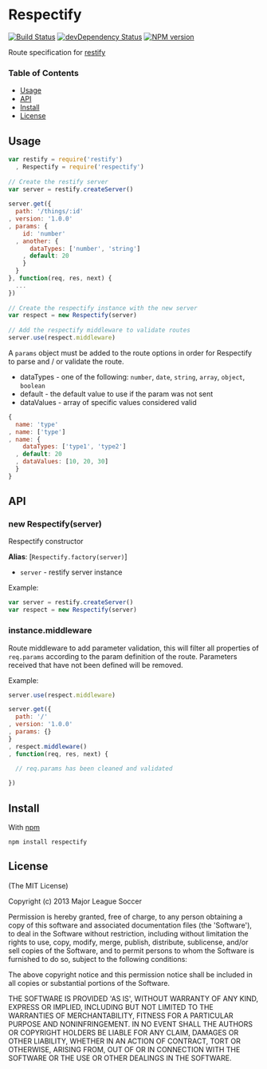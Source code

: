 Respectify
==========

[![Build Status](https://secure.travis-ci.org/majorleaguesoccer/respectify.png)](http://travis-ci.org/majorleaguesoccer/respectify) 
[![devDependency Status](https://david-dm.org/majorleaguesoccer/respectify.png)](https://david-dm.org/majorleaguesoccer/respectify#info=dependencies)
[![NPM version](https://badge.fury.io/js/respectify.png)](http://badge.fury.io/js/respectify)

Route specification for [restify](http://mcavage.me/node-restify/)


### Table of Contents

* [Usage](#usage)
* [API](#api)
* [Install](#install)
* [License](#license)


Usage
-----

```js
var restify = require('restify')
  , Respectify = require('respectify')
 
// Create the restify server
var server = restify.createServer()
 
server.get({
  path: '/things/:id'
, version: '1.0.0'
, params: {
    id: 'number'
  , another: {
      dataTypes: ['number', 'string']
    , default: 20
    }
  }
}, function(req, res, next) {
  ...
})
 
// Create the respectify instance with the new server
var respect = new Respectify(server)
 
// Add the respectify middleware to validate routes
server.use(respect.middleware)
```

A `params` object must be added to the route options in order for Respectify 
to parse and / or validate the route.

* dataTypes - one of the following: `number`, `date`, `string`, `array`, `object`, `boolean`
* default - the default value to use if the param was not sent
* dataValues - array of specific values considered valid

```js
{
  name: 'type'
, name: ['type']
, name: {
    dataTypes: ['type1', 'type2']
  , default: 20
  , dataValues: [10, 20, 30]
  }
}
```


API
---

### new Respectify(server)

Respectify constructor

**Alias**: [`Respectify.factory(server)`]

* `server` - restify server instance

Example:

```js
var server = restify.createServer()
var respect = new Respectify(server)
```


### instance.middleware

Route middleware to add parameter validation, this will filter all properties 
of `req.params` according to the param definition of the route.  Parameters received 
that have not been defined will be removed.

Example:

```js
server.use(respect.middleware)

server.get({
  path: '/'
, version: '1.0.0'
, params: {}
}
, respect.middleware()
, function(req, res, next) {
  
  // req.params has been cleaned and validated

})
```

###



Install
-------

With [npm](https://npmjs.org)

```
npm install respectify
```


License
-------

(The MIT License)

Copyright (c) 2013 Major League Soccer

Permission is hereby granted, free of charge, to any person obtaining
a copy of this software and associated documentation files (the
'Software'), to deal in the Software without restriction, including
without limitation the rights to use, copy, modify, merge, publish,
distribute, sublicense, and/or sell copies of the Software, and to
permit persons to whom the Software is furnished to do so, subject to
the following conditions:

The above copyright notice and this permission notice shall be
included in all copies or substantial portions of the Software.

THE SOFTWARE IS PROVIDED 'AS IS', WITHOUT WARRANTY OF ANY KIND,
EXPRESS OR IMPLIED, INCLUDING BUT NOT LIMITED TO THE WARRANTIES OF
MERCHANTABILITY, FITNESS FOR A PARTICULAR PURPOSE AND NONINFRINGEMENT.
IN NO EVENT SHALL THE AUTHORS OR COPYRIGHT HOLDERS BE LIABLE FOR ANY
CLAIM, DAMAGES OR OTHER LIABILITY, WHETHER IN AN ACTION OF CONTRACT,
TORT OR OTHERWISE, ARISING FROM, OUT OF OR IN CONNECTION WITH THE
SOFTWARE OR THE USE OR OTHER DEALINGS IN THE SOFTWARE.
